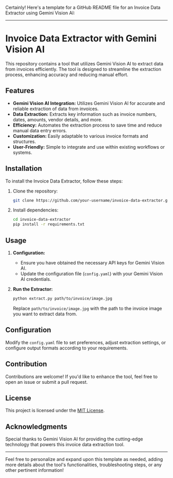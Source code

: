 Certainly! Here's a template for a GitHub README file for an Invoice Data Extractor using Gemini Vision AI:

---

# Invoice Data Extractor with Gemini Vision AI

This repository contains a tool that utilizes Gemini Vision AI to extract data from invoices efficiently. The tool is designed to streamline the extraction process, enhancing accuracy and reducing manual effort.

## Features

- **Gemini Vision AI Integration:** Utilizes Gemini Vision AI for accurate and reliable extraction of data from invoices.
- **Data Extraction:** Extracts key information such as invoice numbers, dates, amounts, vendor details, and more.
- **Efficiency:** Automates the extraction process to save time and reduce manual data entry errors.
- **Customization:** Easily adaptable to various invoice formats and structures.
- **User-Friendly:** Simple to integrate and use within existing workflows or systems.

## Installation

To install the Invoice Data Extractor, follow these steps:

1. Clone the repository:

   ```bash
   git clone https://github.com/your-username/invoice-data-extractor.git
   ```

2. Install dependencies:

   ```bash
   cd invoice-data-extractor
   pip install -r requirements.txt
   ```

## Usage

1. **Configuration:**

   - Ensure you have obtained the necessary API keys for Gemini Vision AI.
   - Update the configuration file (`config.yaml`) with your Gemini Vision AI credentials.

2. **Run the Extractor:**

   ```bash
   python extract.py path/to/invoice/image.jpg
   ```

   Replace `path/to/invoice/image.jpg` with the path to the invoice image you want to extract data from.

## Configuration

Modify the `config.yaml` file to set preferences, adjust extraction settings, or configure output formats according to your requirements.

## Contribution

Contributions are welcome! If you'd like to enhance the tool, feel free to open an issue or submit a pull request.

## License

This project is licensed under the [MIT License](LICENSE).

## Acknowledgments

Special thanks to Gemini Vision AI for providing the cutting-edge technology that powers this invoice data extraction tool.

---

Feel free to personalize and expand upon this template as needed, adding more details about the tool's functionalities, troubleshooting steps, or any other pertinent information!
